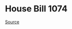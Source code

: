 # House Bill 1074

[Source](http://lawfilesext.leg.wa.gov/biennium/2021-22/Xml/Bills/House%20Bills/1074.xml)